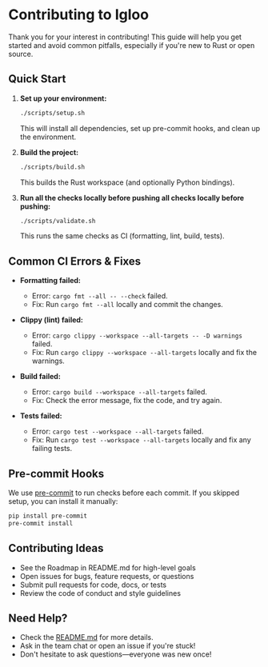 # Contributing to Igloo

Thank you for your interest in contributing! This guide will help you get started and avoid common pitfalls, especially if you're new to Rust or open source.

## Quick Start

1. **Set up your environment:**
   ```bash
   ./scripts/setup.sh
   ```
   This will install all dependencies, set up pre-commit hooks, and clean up the environment.

2. **Build the project:**
   ```bash
   ./scripts/build.sh
   ```
   This builds the Rust workspace (and optionally Python bindings).

2. **Run all the checks locally before pushing all checks locally before pushing:**
   ```bash
   ./scripts/validate.sh
   ```
   This runs the same checks as CI (formatting, lint, build, tests).

## Common CI Errors & Fixes

- **Formatting failed:**
  - Error: `cargo fmt --all -- --check` failed.
  - Fix: Run `cargo fmt --all` locally and commit the changes.

- **Clippy (lint) failed:**
  - Error: `cargo clippy --workspace --all-targets -- -D warnings` failed.
  - Fix: Run `cargo clippy --workspace --all-targets` locally and fix the warnings.

- **Build failed:**
  - Error: `cargo build --workspace --all-targets` failed.
  - Fix: Check the error message, fix the code, and try again.

- **Tests failed:**
  - Error: `cargo test --workspace --all-targets` failed.
  - Fix: Run `cargo test --workspace --all-targets` locally and fix any failing tests.

## Pre-commit Hooks

We use [pre-commit](https://pre-commit.com/) to run checks before each commit. If you skipped setup, you can install it manually:
```bash
pip install pre-commit
pre-commit install
```

## Contributing Ideas
- See the Roadmap in README.md for high-level goals
- Open issues for bugs, feature requests, or questions
- Submit pull requests for code, docs, or tests
- Review the code of conduct and style guidelines

## Need Help?
- Check the [README.md](./README.md) for more details.
- Ask in the team chat or open an issue if you're stuck!
- Don't hesitate to ask questions—everyone was new once!